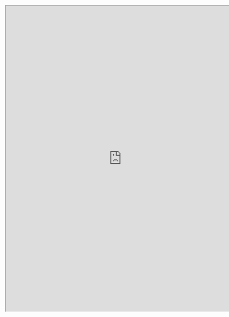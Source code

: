 

<iframe src="https://nbviewer.jupyter.org/github/windmissing/programming_basics_for_ML/blob/master/jupyter/python/function.ipynb" width="150%" height="1000"></iframe>